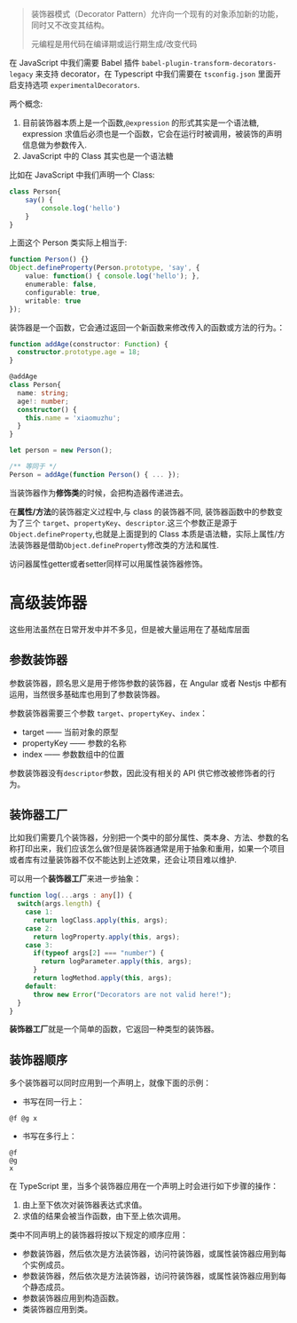 > 装饰器模式（Decorator Pattern）允许向一个现有的对象添加新的功能，同时又不改变其结构。
>
> 元编程是用代码在编译期或运行期生成/改变代码

在 JavaScript 中我们需要 Babel 插件 `babel-plugin-transform-decorators-legacy` 来支持 decorator，在 Typescript 中我们需要在 `tsconfig.json` 里面开启支持选项 `experimentalDecorators`.

两个概念:

1. 目前装饰器本质上是一个函数,`@expression` 的形式其实是一个语法糖, expression 求值后必须也是一个函数，它会在运行时被调用，被装饰的声明信息做为参数传入.
2. JavaScript 中的 Class 其实也是一个语法糖

比如在 JavaScript 中我们声明一个 Class:

```ts
class Person{
    say() {
        console.log('hello')
    }
}
```

上面这个 Person 类实际上相当于:

```ts
function Person() {}
Object.defineProperty(Person.prototype, 'say', {
    value: function() { console.log('hello'); },
    enumerable: false,
    configurable: true,
    writable: true
});
```

装饰器是一个函数，它会通过返回一个新函数来修改传入的函数或方法的行为。：

```ts
function addAge(constructor: Function) {
  constructor.prototype.age = 18;
}

@addAge
class Person{
  name: string;
  age!: number;
  constructor() {
    this.name = 'xiaomuzhu';
  }
}

let person = new Person();

/** 等同于 */
Person = addAge(function Person() { ... });
```

当装饰器作为**修饰类**的时候，会把构造器传递进去。

在**属性/方法**的装饰器定义过程中,与 class 的装饰器不同, 装饰器函数中的参数变为了三个 `target`、`propertyKey`、`descriptor`.这三个参数正是源于`Object.defineProperty`,也就是上面提到的 Class 本质是语法糖，实际上属性/方法装饰器是借助`Object.defineProperty`修改类的方法和属性.

访问器属性getter或者setter同样可以用属性装饰器修饰。

# 高级装饰器

这些用法虽然在日常开发中并不多见，但是被大量运用在了基础库层面

## 参数装饰器

参数装饰器，顾名思义是用于修饰参数的装饰器，在 Angular 或者 Nestjs 中都有运用，当然很多基础库也用到了参数装饰器。

参数装饰器需要三个参数 `target`、`propertyKey`、`index`：

- target —— 当前对象的原型
- propertyKey —— 参数的名称
- index —— 参数数组中的位置

参数装饰器没有`descriptor`参数，因此没有相关的 API 供它修改被修饰者的行为。

## 装饰器工厂

比如我们需要几个装饰器，分别把一个类中的部分属性、类本身、方法、参数的名称打印出来，我们应该怎么做?但是装饰器通常是用于抽象和重用，如果一个项目或者库有过量装饰器不仅不能达到上述效果，还会让项目难以维护.

可以用一个**装饰器工厂**来进一步抽象：

```ts
function log(...args : any[]) {
  switch(args.length) {
    case 1:
      return logClass.apply(this, args);
    case 2:
      return logProperty.apply(this, args);
    case 3:
      if(typeof args[2] === "number") {
        return logParameter.apply(this, args);
      }
      return logMethod.apply(this, args);
    default:
      throw new Error("Decorators are not valid here!");
  }
}
```

**装饰器工厂**就是一个简单的函数，它返回一种类型的装饰器。

## 装饰器顺序

多个装饰器可以同时应用到一个声明上，就像下面的示例：

- 书写在同一行上：

```
@f @g x
```

- 书写在多行上：

```
@f
@g
x
```

在 TypeScript 里，当多个装饰器应用在一个声明上时会进行如下步骤的操作：

1. 由上至下依次对装饰器表达式求值。
2. 求值的结果会被当作函数，由下至上依次调用。

类中不同声明上的装饰器将按以下规定的顺序应用：

- 参数装饰器，然后依次是方法装饰器，访问符装饰器，或属性装饰器应用到每个实例成员。
- 参数装饰器，然后依次是方法装饰器，访问符装饰器，或属性装饰器应用到每个静态成员。
- 参数装饰器应用到构造函数。
- 类装饰器应用到类。
